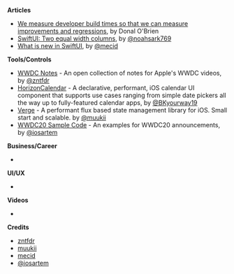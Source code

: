 
**Articles**

* [We measure developer build times so that we can measure improvements and regressions](https://tuist.io/apps-at-scale/2020/06/18/donal/), by Donal O'Brien
* [SwiftUI: Two equal width columns](https://noahgilmore.com/blog/swiftui-two-columns-equal-width/), by [@noahsark769](https://twitter.com/noahsark769)
* [What is new in SwiftUI](https://swiftwithmajid.com/2020/06/23/what-is-new-in-swiftui/), by [@mecid](https://twitter.com/mecid)

**Tools/Controls**

* [WWDC Notes](https://wwdcnotes.com) - An open collection of notes for Apple's WWDC videos, by [@zntfdr](https://twitter.com/twitter)
* [HorizonCalendar](https://github.com/airbnb/HorizonCalendar) - A declarative, performant, iOS calendar UI component that supports use cases ranging from simple date pickers all the way up to fully-featured calendar apps, by [@BKyourway19](https://twitter.com/BKyourway19)
* [Verge](https://vergegroup.github.io/Verge/) - A performant flux based state management library for iOS. Small start and scalable. by [@muukii](https://twitter.com/muukii_app)
* [WWDC20 Sample Code](https://github.com/artemnovichkov/wwdc20-samplecode) - An examples for WWDC20 announcements, by [@iosartem](https://twitter.com/iosartem)

**Business/Career**

*

**UI/UX**

*

**Videos**

*

**Credits**

* [zntfdr](http://github.com/zntfdr)
* [muukii](https://github.com/muukii)
* [mecid](https://github.com/mecid)
* [@iosartem](https://twitter.com/iosartem)
